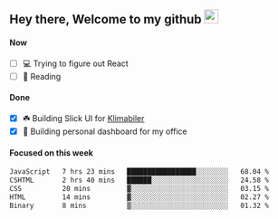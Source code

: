 ## Hey there, Welcome to my github <img src="https://media.giphy.com/media/hvRJCLFzcasrR4ia7z/giphy.gif" width="25px">

#### Now
- [ ] 💻 Trying to figure out React
- [ ] 📕 Reading

#### Done
- [x] ☘️ Building Slick UI for [Klimabiler](https://klimabiler.dk)
- [x] 🚀 Building personal dashboard for my office
 
 #### Focused on this week
<!--START_SECTION:waka-->

```txt
JavaScript   7 hrs 23 mins   █████████████████░░░░░░░░   68.04 %
CSHTML       2 hrs 40 mins   ██████░░░░░░░░░░░░░░░░░░░   24.58 %
CSS          20 mins         ▓░░░░░░░░░░░░░░░░░░░░░░░░   03.15 %
HTML         14 mins         ▓░░░░░░░░░░░░░░░░░░░░░░░░   02.27 %
Binary       8 mins          ▒░░░░░░░░░░░░░░░░░░░░░░░░   01.32 %
```

<!--END_SECTION:waka-->

